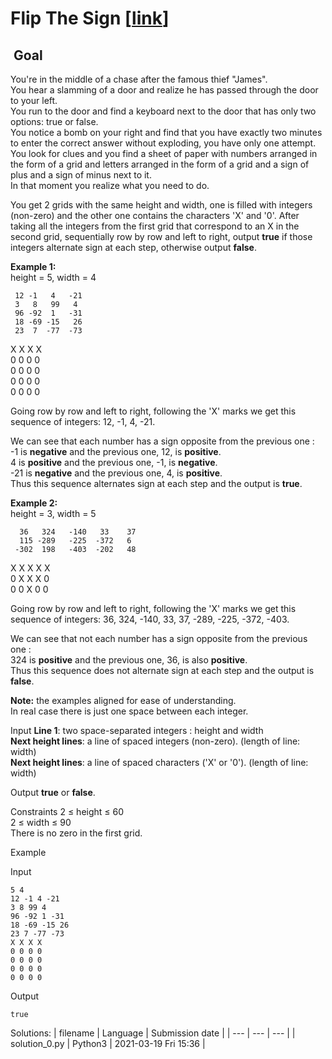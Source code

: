 # Flip The Sign \[[link](https://www.codingame.com/training/easy/flip-the-sign)\]


 Goal
-----


You're in the middle of a chase after the famous thief "James".  
You hear a slamming of a door and realize he has passed through the door to your left.  
You run to the door and find a keyboard next to the door that has only two options: true or false.  
You notice a bomb on your right and find that you have exactly two minutes to enter the correct answer without exploding, you have only one attempt.  
You look for clues and you find a sheet of paper with numbers arranged in the form of a grid and letters arranged in the form of a grid and a sign of plus and a sign of minus next to it.  
In that moment you realize what you need to do.  
  
You get 2 grids with the same height and width, one is filled with integers (non-zero) and the other one contains the characters 'X' and '0'. After taking all the integers from the first grid that correspond to an X in the second grid, sequentially row by row and left to right, output **true** if those integers alternate sign at each step, otherwise output **false**.  
  
**Example 1:**  
height = 5, width = 4  
  

```
 12 -1   4   -21  
 3   8   99   4  
 96 -92  1   -31  
 18 -69 -15   26  
 23  7  -77  -73
```
  
 X X X X  
 0 0 0 0  
 0 0 0 0  
 0 0 0 0  
 0 0 0 0  
  
Going row by row and left to right, following the 'X' marks we get this sequence of integers: 12, -1, 4, -21.  
  
We can see that each number has a sign opposite from the previous one :  
-1 is **negative** and the previous one, 12, is **positive**.  
4 is **positive** and the previous one, -1, is **negative**.  
-21 is **negative** and the previous one, 4, is **positive**.  
Thus this sequence alternates sign at each step and the output is **true**.  
  
  
**Example 2:**  
height = 3, width = 5  
  

```
  36   324   -140   33    37  
  115 -289   -225  -372   6  
 -302  198   -403  -202   48
```
  
 X X X X X  
 0 X X X 0  
 0 0 X 0 0  
  
Going row by row and left to right, following the 'X' marks we get this sequence of integers: 36, 324, -140, 33, 37, -289, -225, -372, -403.  
  
We can see that not each number has a sign opposite from the previous one :  
324 is **positive** and the previous one, 36, is also **positive**.  
Thus this sequence does not alternate sign at each step and the output is **false**.  
  
**Note:** the examples aligned for ease of understanding.  
In real case there is just one space between each integer.



Input
**Line 1**: two space-separated integers : height and width  
**Next height lines**: a line of spaced integers (non-zero). (length of line: width)  
**Next height lines**: a line of spaced characters ('X' or '0'). (length of line: width)


Output
**true** or **false**.


Constraints
2 ≤ height ≤ 60  
2 ≤ width ≤ 90  
There is no zero in the first grid.


Example


Input

```
5 4
12 -1 4 -21
3 8 99 4
96 -92 1 -31
18 -69 -15 26
23 7 -77 -73
X X X X
0 0 0 0
0 0 0 0
0 0 0 0
0 0 0 0
```



Output

```
true
```





Solutions:
| filename | Language | Submission date |
| --- | --- | --- |
| solution_0.py | Python3 | 2021-03-19 Fri 15:36 |
